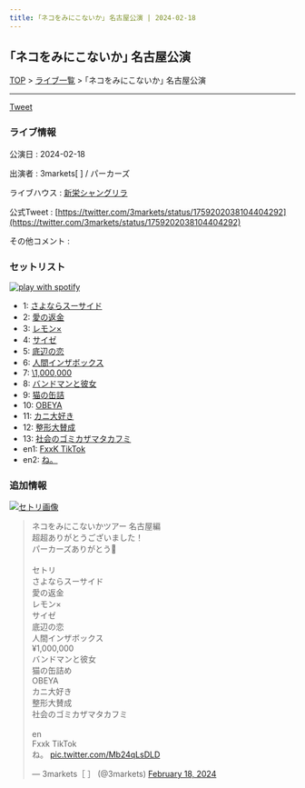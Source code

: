 ```yaml
---
title: ｢ネコをみにこないか｣ 名古屋公演 | 2024-02-18
---
```

## ｢ネコをみにこないか｣ 名古屋公演

[TOP](/setlist/) > [ライブ一覧](lives.html) > ｢ネコをみにこないか｣ 名古屋公演

___

<a href="https://twitter.com/share?ref_src=twsrc%5Etfw" data-text="3markets[ ]セットリスト > ｢ネコをみにこないか｣ 名古屋公演" class="twitter-share-button" data-via="3markets" data-hashtags="3markets" data-related="3markets" data-show-count="false">Tweet</a>

### ライブ情報

公演日
:    2024-02-18

出演者
:    3markets[ ] / パーカーズ

ライブハウス
:    [新栄シャングリラ](livehouse071.html)

公式Tweet
:    [https://twitter.com/3markets/status/1759202038104404292](https://twitter.com/3markets/status/1759202038104404292)

その他コメント
:    

### セットリスト


[![play with spotify](images/spotify-icon.png)](https://open.spotify.com/playlist/3BerEJqA4hL3oxJxb8P5WV)



*  1: [さよならスーサイド](song013.html)
*  2: [愛の返金](song012.html)
*  3: [レモン×](song003.html)
*  4: [サイゼ](song004.html)
*  5: [底辺の恋](song008.html)
*  6: [人間インザボックス](song016.html)
*  7: [\1,000,000](song022.html)
*  8: [バンドマンと彼女](song009.html)
*  9: [猫の缶詰](song041.html)
*  10: [OBEYA](song021.html)
*  11: [カニ大好き](song079.html)
*  12: [整形大賛成](song005.html)
*  13: [社会のゴミカザマタカフミ](song002.html)
*  en1: [FxxK TikTok](song082.html)
*  en2: [ね。](song076.html)


### 追加情報

[![セトリ画像](images/103.jpg)](images/103.jpg)


<blockquote class="twitter-tweet"><p lang="ja" dir="ltr">ネコをみにこないかツアー 名古屋編<br>超超ありがとうございました！<br>パーカーズありがとう🫶<br><br>セトリ<br>さよならスーサイド<br>愛の返金<br>レモン×<br>サイゼ<br>底辺の恋<br>人間インザボックス<br>¥1,000,000<br>バンドマンと彼女<br>猫の缶詰め<br>OBEYA<br>カニ大好き<br>整形大賛成<br>社会のゴミカザマタカフミ　<br><br>en<br>Fxxk TikTok<br>ね。 <a href="https://t.co/Mb24qLsDLD">pic.twitter.com/Mb24qLsDLD</a></p>&mdash; 3markets［ ］ (@3markets) <a href="https://twitter.com/3markets/status/1759202038104404292?ref_src=twsrc%5Etfw">February 18, 2024</a></blockquote>
<script async src="https://platform.twitter.com/widgets.js" charset="utf-8"></script>




<script async src="https://platform.twitter.com/widgets.js" charset="utf-8"></script>